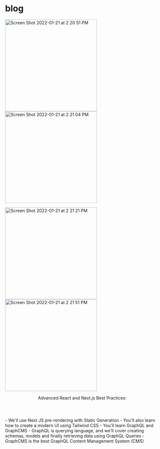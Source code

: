 # blog
<p float="right">
<img width="300" alt="Screen Shot 2022-01-21 at 2 20 51 PM" src="https://user-images.githubusercontent.com/87446059/150590998-ac8d008f-52b9-4a3a-9091-b9e5d8a28a77.png">
<img width="300" alt="Screen Shot 2022-01-21 at 2 21 04 PM" src="https://user-images.githubusercontent.com/87446059/150591001-2990f75a-bc63-4753-89fe-e9f6fef2efad.png">
</p>
<p float="right">
<img width="300" alt="Screen Shot 2022-01-21 at 2 21 21 PM" src="https://user-images.githubusercontent.com/87446059/150591005-d3b1a7c3-9951-4440-b072-e80fc04596fa.png">
<img width="300" alt="Screen Shot 2022-01-21 at 2 21 51 PM" src="https://user-images.githubusercontent.com/87446059/150591012-436eba06-8dd8-43b4-bbc6-67484a9ad046.png">
</p>

<header> Advanced React and Next.js Best Practices: </header>
    - We'll use Next JS pre-rendering with Static Generation
    - You'll also learn how to create a modern UI using Tailwind CSS
    - You'll learn GraphQL and GraphCMS
    - GraphQL is querying language, and we'll cover creating schemas, models and finally retrieving data using GraphQL Queries
    - GraphCMS is the best GraphQL Content Management System (CMS)
